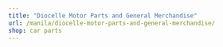 ```yaml
---
title: "Diocelle Motor Parts and General Merchandise"
url: /manila/diocelle-motor-parts-and-general-merchandise/
shop: car parts
---
```

